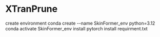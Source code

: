 # XTranPrune

create environment
conda create --name SkinFormer_env python=3.12
conda activate SkinFormer_env
install pytorch
install requirment.txt
